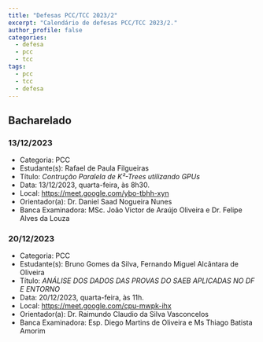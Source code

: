 ```yaml
---
title: "Defesas PCC/TCC 2023/2"
excerpt: "Calendário de defesas PCC/TCC 2023/2."
author_profile: false
categories:
  - defesa
  - pcc 
  - tcc
tags:
  - pcc 
  - tcc 
  - defesa
---
```


## Bacharelado

### 13/12/2023

- Categoria: PCC
- Estudante(s): Rafael de Paula Filgueiras
- Título:  *Contrução Paralela de K²-Trees utilizando GPUs*
- Data: 13/12/2023, quarta-feira, às 8h30.
- Local: https://meet.google.com/ybo-tbhh-xyn
- Orientador(a): Dr. Daniel Saad Nogueira Nunes
- Banca Examinadora: MSc. João Victor de Araújo Oliveira e Dr. Felipe Alves da Louza

### 20/12/2023

- Categoria: PCC
- Estudante(s): Bruno Gomes da Silva, Fernando Miguel Alcântara de Oliveira
- Título:  *ANÁLISE DOS DADOS DAS PROVAS DO SAEB APLICADAS NO DF E ENTORNO*
- Data: 20/12/2023, quarta-feira, às 11h.
- Local: https://meet.google.com/cpu-mwpk-ihx
- Orientador(a): Dr. Raimundo Claudio da Silva Vasconcelos
- Banca Examinadora: Esp. Diego Martins de Oliveira e Ms Thiago Batista Amorim

